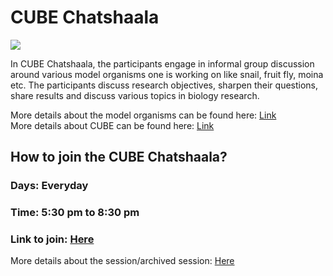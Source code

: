 # CUBE Chatshaala

![](https://stemgames.metastudio.org/uploads/default/original/1X/4a2d131bba6f593c95716baf749c6b00db45b39a.jpeg)

In CUBE Chatshaala, the participants engage in informal group discussion around various model organisms one is working on like snail, fruit fly, moina etc. The participants discuss research objectives, sharpen their questions, share results and discuss various topics in biology research.

More details about the model organisms can be found here: [Link](https://www.gnowledge.org/projects/resources-cube.html)<br>
More details about CUBE can be found here: [Link](https://www.gnowledge.org/projects/cube.html)

## How to join the CUBE Chatshaala?

### Days: Everyday
### Time: 5:30 pm to 8:30 pm
### Link to join: [Here](https://webinar.hbcse.tifr.res.in/b/kir-hye-cn4)

More details about the session/archived session: [Here](https://metastudio.org/t/s1e8-cube-chatshaala-exploring-new-ways-of-learning/4138)


 
